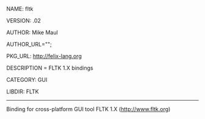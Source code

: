 NAME: fltk

VERSION: .02

AUTHOR: Mike Maul

AUTHOR_URL="";

PKG_URL: http://felix-lang.org

DESCRIPTION = FLTK 1.X bindings

CATEGORY: GUI

LIBDIR: FLTK

-----

Binding for cross-platform GUI tool FLTK 1.X (http://www.fltk.org)
